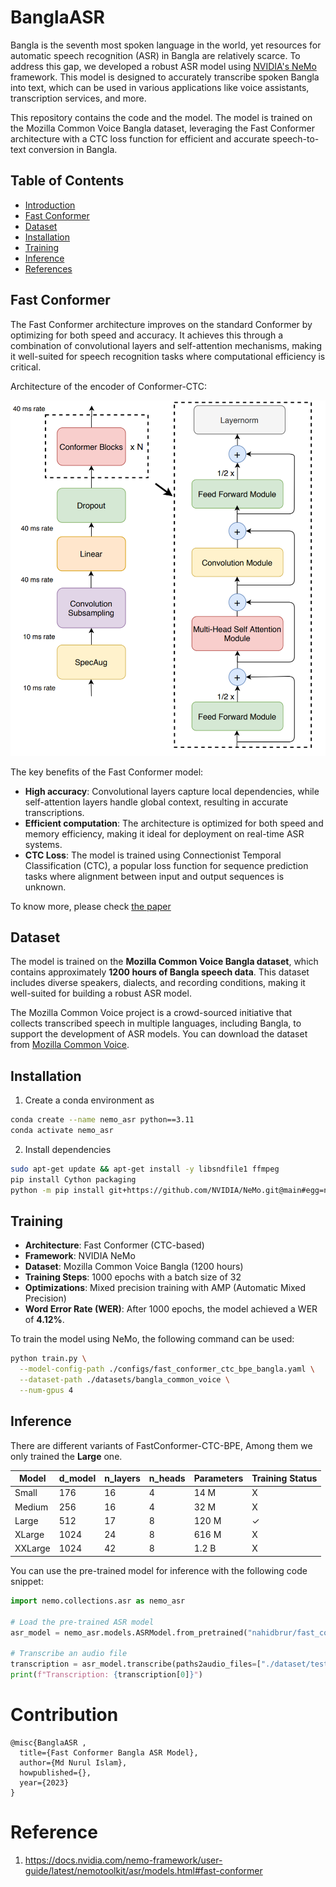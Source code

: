 # BanglaASR
Bangla is the seventh most spoken language in the world, yet resources for automatic speech recognition (ASR) in Bangla are relatively scarce. To address this gap, we developed a robust ASR model using [NVIDIA's NeMo](https://github.com/NVIDIA/NeMo) framework. This model is designed to accurately transcribe spoken Bangla into text, which can be used in various applications like voice assistants, transcription services, and more.

This repository contains the code and the model. The model is trained on the Mozilla Common Voice Bangla dataset, leveraging the Fast Conformer architecture with a CTC loss function for efficient and accurate speech-to-text conversion in Bangla.

## Table of Contents
- [Introduction](#introduction)
- [Fast Conformer](#fast-conformer)
- [Dataset](#dataset)
- [Installation](#installation)
- [Training](#training)
- [Inference](#inference)
- [References](#references)

## Fast Conformer

The Fast Conformer architecture improves on the standard Conformer by optimizing for both speed and accuracy. It achieves this through a combination of convolutional layers and self-attention mechanisms, making it well-suited for speech recognition tasks where computational efficiency is critical.

Architecture of the encoder of Conformer-CTC:

![Alt text](assets/conformer_ctc.png)

The key benefits of the Fast Conformer model:
- **High accuracy**: Convolutional layers capture local dependencies, while self-attention layers handle global context, resulting in accurate transcriptions.
- **Efficient computation**: The architecture is optimized for both speed and memory efficiency, making it ideal for deployment on real-time ASR systems.
- **CTC Loss**: The model is trained using Connectionist Temporal Classification (CTC), a popular loss function for sequence prediction tasks where alignment between input and output sequences is unknown.

To know more, please check [the paper](https://arxiv.org/pdf/2305.05084)

## Dataset

The model is trained on the **Mozilla Common Voice Bangla dataset**, which contains approximately **1200 hours of Bangla speech data**. This dataset includes diverse speakers, dialects, and recording conditions, making it well-suited for building a robust ASR model.

The Mozilla Common Voice project is a crowd-sourced initiative that collects transcribed speech in multiple languages, including Bangla, to support the development of ASR models. You can download the dataset from [Mozilla Common Voice](https://commonvoice.mozilla.org/en/datasets).


## Installation
1. Create a conda environment as
```bash
conda create --name nemo_asr python==3.11
conda activate nemo_asr
```
2. Install dependencies
```bash
sudo apt-get update && apt-get install -y libsndfile1 ffmpeg
pip install Cython packaging
python -m pip install git+https://github.com/NVIDIA/NeMo.git@main#egg=nemo_toolkit[all]
```

## Training

- **Architecture**: Fast Conformer (CTC-based)
- **Framework**: NVIDIA NeMo
- **Dataset**: Mozilla Common Voice Bangla (1200 hours)
- **Training Steps**: 1000 epochs with a batch size of 32
- **Optimizations**: Mixed precision training with AMP (Automatic Mixed Precision)
- **Word Error Rate (WER)**: After 1000 epochs, the model achieved a WER of **4.12%**.

To train the model using NeMo, the following command can be used:

```bash
python train.py \
  --model-config-path ./configs/fast_conformer_ctc_bpe_bangla.yaml \
  --dataset-path ./datasets/bangla_common_voice \
  --num-gpus 4
```
## Inference
There are different variants of FastConformer-CTC-BPE, Among them we only trained the **Large** one.

| Model | d_model | n_layers | n_heads | Parameters | Training Status |
| ------------- | ------------- | --------    |--------    | ------------- | --------    |
Small   | 176  |16  | 4   | 14 M 	|  X
Medium   | 256 	|16  | 4 	|32 M 	|  X
Large  | 512 |17  | 8 	|120 M 	|  ✓ 
XLarge | 1024 |24 | 8 	|616 M 	|  X
XXLarge  | 1024 |42 | 8 	|1.2 B |  X

You can use the pre-trained model for inference with the following code snippet:
```py
import nemo.collections.asr as nemo_asr

# Load the pre-trained ASR model
asr_model = nemo_asr.models.ASRModel.from_pretrained("nahidbrur/fast_conformer_ctc_bangla")

# Transcribe an audio file
transcription = asr_model.transcribe(paths2audio_files=["./dataset/test/test_bangla.wav"])
print(f"Transcription: {transcription[0]}")
```

# Contribution
```
@misc{BanglaASR ,
  title={Fast Conformer Bangla ASR Model},
  author={Md Nurul Islam},
  howpublished={},
  year={2023}
}
```
# Reference
1. https://docs.nvidia.com/nemo-framework/user-guide/latest/nemotoolkit/asr/models.html#fast-conformer
